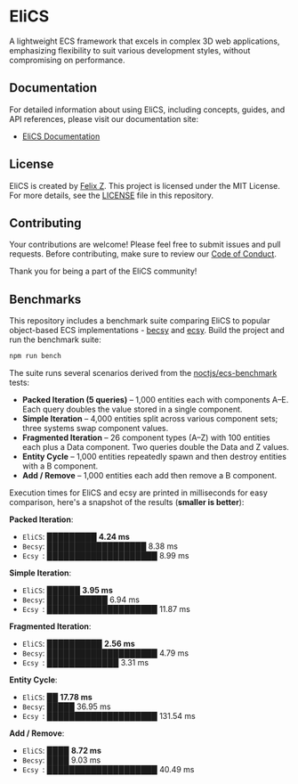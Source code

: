 # EliCS

A lightweight ECS framework that excels in complex 3D web applications, emphasizing flexibility to suit various development styles, without compromising on performance.

## Documentation

For detailed information about using EliCS, including concepts, guides, and API references, please visit our documentation site:

- [EliCS Documentation](https://elixr-games.github.io/elics/)

## License

EliCS is created by [Felix Z](https://github.com/felixtrz). This project is licensed under the MIT License. For more details, see the [LICENSE](LICENSE) file in this repository.

## Contributing

Your contributions are welcome! Please feel free to submit issues and pull requests. Before contributing, make sure to review our [Code of Conduct](CODE_OF_CONDUCT.md).

Thank you for being a part of the EliCS community!

## Benchmarks

This repository includes a benchmark suite comparing EliCS to popular object-based ECS implementations - [becsy](https://lastolivegames.github.io/becsy/) and [ecsy](https://ecsyjs.github.io/ecsy/). Build the project and run the benchmark suite:

```bash
npm run bench
```

The suite runs several scenarios derived from the [noctjs/ecs-benchmark](https://github.com/noctjs/ecs-benchmark) tests:

- **Packed Iteration (5 queries)** – 1,000 entities each with components A–E. Each query doubles the value stored in a single component.
- **Simple Iteration** – 4,000 entities split across various component sets; three systems swap component values.
- **Fragmented Iteration** – 26 component types (A–Z) with 100 entities each plus a Data component. Two queries double the Data and Z values.
- **Entity Cycle** – 1,000 entities repeatedly spawn and then destroy entities with a B component.
- **Add / Remove** – 1,000 entities each add then remove a B component.

Execution times for EliCS and ecsy are printed in milliseconds for easy comparison, here's a snapshot of the results (**smaller is better**):

<!-- benchmark-start -->

**Packed Iteration**:
  - `EliCS`: █████████ **4.24 ms**
  - `Becsy`: ██████████████████ 8.38 ms
  - `Ecsy `: ████████████████████ 8.99 ms

**Simple Iteration**:
  - `EliCS`: ██████ **3.95 ms**
  - `Becsy`: ███████████ 6.94 ms
  - `Ecsy `: ████████████████████ 11.87 ms

**Fragmented Iteration**:
  - `EliCS`: ██████████ **2.56 ms**
  - `Becsy`: ████████████████████ 4.79 ms
  - `Ecsy `: █████████████ 3.31 ms

**Entity Cycle**:
  - `EliCS`: ██ **17.78 ms**
  - `Becsy`: █████ 36.95 ms
  - `Ecsy `: ████████████████████ 131.54 ms

**Add / Remove**:
  - `EliCS`: ████ **8.72 ms**
  - `Becsy`: ████ 9.03 ms
  - `Ecsy `: ████████████████████ 40.49 ms
<!-- benchmark-end -->
